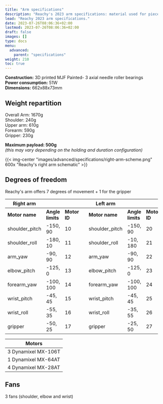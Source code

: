 ```yaml
---
title: "Arm specifications"
description: "Reachy's 2023 arm specifications: material used for pieces, power consumption, dimensions, weight, payload, degrees of freedom."
lead: "Reachy 2023 arm specifications."
date: 2023-07-26T08:06:36+02:00
lastmod: 2023-07-26T08:06:36+02:00
draft: false
images: []
type: docs
menu:
  advanced:
    parent: "specifications"
weight: 210
toc: true
---
```


**Construction:** 3D printed MJF Painted- 3 axial needle roller bearings  
**Power consumption:** 51W  
**Dimensions:** 662x88x73mm  

## Weight repartition 
Overall Arm: 1670g  
Shoulder: 240g  
Upper arm: 610g  
Forearm: 590g  
Gripper: 230g  

**Maximum payload: 500g**   
*(this may vary depending on the holding and duration configuration)*

{{< img-center "images/advanced/specifications/right-arm-scheme.png" 600x "Reachy's right arm schematic" >}}

## Degrees of freedom
Reachy's arm offers 7 degrees of movement + 1 for the gripper

|Right arm|   |   |   |Left arm|   |   |
|-------|-------------|----------|-------|-------|-------------|----------|
| **Motor name** | **Angle limits** | **Motor ID** |   | **Motor name** | **Angle limits** | **Motor ID** |
|shoulder_pitch|-150, 90|10| |shoulder_pitch|-150, 90|20|
|shoulder_roll|-180, 10|11| |shoulder_roll|-10, 180|21|
|arm_yaw|-90, 90|12| |arm_yaw|-90, 90|22|
|elbow_pitch|-125, 0|13| |elbow_pitch|-125, 0|23|
|forearm_yaw|-100, 100|14| |forearm_yaw|-100, 100|24|
|wrist_pitch|-45, 45|15| |wrist_pitch|-45, 45|25|
|wrist_roll|-55, 35|16| |wrist_roll|-35, 55|26|
|gripper|-50, 25|17| |gripper|-25, 50|27|

| Motors|
|---------|
|3 Dynamixel MX-106T|
|1 Dynamixel MX-64AT|
|4 Dynamixel MX-28AT|


## Fans  
3 fans (shoulder, elbow and wrist)
